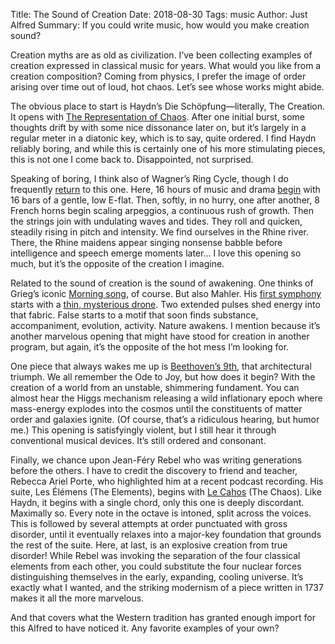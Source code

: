Title: The Sound of Creation
Date: 2018-08-30
Tags: music
Author: Just Alfred
Summary: If you could write music, how would you make creation sound?

Creation myths are as old as civilization.
I’ve been collecting examples of creation expressed in classical music for years.
What would you like from a creation composition?
Coming from physics, I prefer the image of order arising over time out of loud, hot chaos.
Let’s see whose works might abide.

The obvious place to start is Haydn’s Die Schöpfung—literally, The Creation.
It opens with [The Representation of Chaos](https://www.youtube.com/watch?v=gwKduvgzZnw).
After one initial burst, some thoughts drift by with some nice dissonance later on,
but it’s largely in a regular meter in a diatonic key, which is to say, quite ordered.
I find Haydn reliably boring, and while this is certainly one of his more stimulating pieces,
this is not one I come back to.
Disappointed, not surprised.

Speaking of boring, I think also of Wagner’s Ring Cycle, though I do frequently
[return]({filename}preconceptions-part-1.md)
to this one.
Here, 16 hours of music and drama [begin](https://www.youtube.com/watch?v=rjP7R0UQjGE)
with 16 bars of a gentle, low E-flat.
Then, softly, in no hurry, one after another, 8 French horns begin scaling arpeggios,
a continuous rush of growth.
Then the strings join with undulating waves and tides.
They roll and quicken, steadily rising in pitch and intensity.
We find ourselves in the Rhine river.
There, the Rhine maidens appear singing nonsense babble before intelligence and speech emerge moments later...
I love this opening so much, but it’s the opposite of the creation I imagine.

Related to the sound of creation is the sound of awakening.
One thinks of Grieg’s iconic [Morning song](https://www.youtube.com/watch?v=SS7-Gwz1Zio), of course.
But also Mahler.
His [first symphony](https://www.youtube.com/watch?v=ypClfhEwwCw)
starts with a [thin, mysterious drone](https://www.youtube.com/watch?v=4pptCGR9N4g).
Two extended pulses shed energy into that fabric.
False starts to a motif that soon finds substance, accompaniment, evolution, activity.
Nature awakens.
I mention because it’s another marvelous opening that might have stood for creation in another program,
but again, it’s the opposite of the hot mess I’m looking for.

One piece that always wakes me up is [Beethoven’s 9th](https://youtu.be/rOjHhS5MtvA?t=1m48s),
that architectural triumph.
We all remember the Ode to Joy, but how does it begin?
With the creation of a world from an unstable, shimmering fundament.
You can almost hear the Higgs mechanism releasing a wild inflationary epoch
where mass-energy explodes into the cosmos until the constituents of matter order and galaxies ignite.
(Of course, that’s a ridiculous hearing, but humor me.)
This opening is satisfyingly violent, but I still hear it through conventional musical devices.
It’s still ordered and consonant.

Finally, we chance upon Jean-Féry Rebel who was writing generations before the others.
I have to credit the discovery to friend and teacher, Rebecca Ariel Porte,
who highlighted him at a recent podcast recording.
His suite, Les Élémens (The Elements), begins with [Le Cahos](https://www.youtube.com/watch?v=dnlaCenlNHk)
(The Chaos).
Like Haydn, it begins with a single chord, only this one is deeply discordant.
Maximally so.
Every note in the octave is intoned, split across the voices.
This is followed by several attempts at order punctuated with gross disorder,
until it eventually relaxes into a major-key foundation that grounds the rest of the suite.
Here, at last, is an explosive creation from true disorder!
While Rebel was invoking the separation of the four classical elements from each other,
you could substitute the four nuclear forces distinguishing themselves in the early, expanding, cooling universe.
It’s exactly what I wanted, and the striking modernism of a piece written in 1737 makes it all the more marvelous.

And that covers what the Western tradition has granted enough import for this Alfred to have noticed it.
Any favorite examples of your own?

